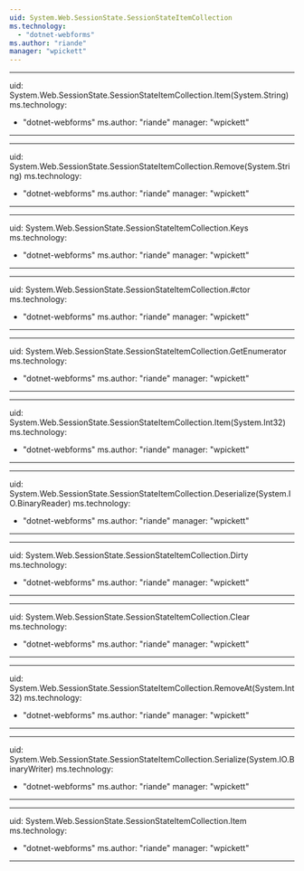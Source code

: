 ```yaml
---
uid: System.Web.SessionState.SessionStateItemCollection
ms.technology: 
  - "dotnet-webforms"
ms.author: "riande"
manager: "wpickett"
---
```


---
uid: System.Web.SessionState.SessionStateItemCollection.Item(System.String)
ms.technology: 
  - "dotnet-webforms"
ms.author: "riande"
manager: "wpickett"
---

---
uid: System.Web.SessionState.SessionStateItemCollection.Remove(System.String)
ms.technology: 
  - "dotnet-webforms"
ms.author: "riande"
manager: "wpickett"
---

---
uid: System.Web.SessionState.SessionStateItemCollection.Keys
ms.technology: 
  - "dotnet-webforms"
ms.author: "riande"
manager: "wpickett"
---

---
uid: System.Web.SessionState.SessionStateItemCollection.#ctor
ms.technology: 
  - "dotnet-webforms"
ms.author: "riande"
manager: "wpickett"
---

---
uid: System.Web.SessionState.SessionStateItemCollection.GetEnumerator
ms.technology: 
  - "dotnet-webforms"
ms.author: "riande"
manager: "wpickett"
---

---
uid: System.Web.SessionState.SessionStateItemCollection.Item(System.Int32)
ms.technology: 
  - "dotnet-webforms"
ms.author: "riande"
manager: "wpickett"
---

---
uid: System.Web.SessionState.SessionStateItemCollection.Deserialize(System.IO.BinaryReader)
ms.technology: 
  - "dotnet-webforms"
ms.author: "riande"
manager: "wpickett"
---

---
uid: System.Web.SessionState.SessionStateItemCollection.Dirty
ms.technology: 
  - "dotnet-webforms"
ms.author: "riande"
manager: "wpickett"
---

---
uid: System.Web.SessionState.SessionStateItemCollection.Clear
ms.technology: 
  - "dotnet-webforms"
ms.author: "riande"
manager: "wpickett"
---

---
uid: System.Web.SessionState.SessionStateItemCollection.RemoveAt(System.Int32)
ms.technology: 
  - "dotnet-webforms"
ms.author: "riande"
manager: "wpickett"
---

---
uid: System.Web.SessionState.SessionStateItemCollection.Serialize(System.IO.BinaryWriter)
ms.technology: 
  - "dotnet-webforms"
ms.author: "riande"
manager: "wpickett"
---

---
uid: System.Web.SessionState.SessionStateItemCollection.Item
ms.technology: 
  - "dotnet-webforms"
ms.author: "riande"
manager: "wpickett"
---
